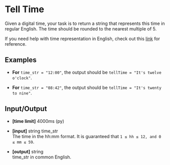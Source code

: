 Tell Time
========================
Given a digital time, your task is to return a string that represents this time in regular English.
The time should be rounded to the nearest multiple of 5.

If you need help with time representation in English, check out this [link](http://www.englisch-hilfen.de/en/words/uhr.htm) for reference.


Examples
------------
* __For__ `time_str = "12:00"`, the output should be
`tellTime = "It's twelve o'clock"`.

* __For__ `time_str = "08:42"`, the output should be
`tellTime = "It's twenty to nine"`.


Input/Output
-------------
* __[time limit]__ 4000ms (py)

* __[input]__ string time_str<br/>
    The time in the hh:mm format.
    It is guaranteed that `1 ≤ hh ≤ 12, and 0 ≤ mm ≤ 59`.

* __[output]__ string<br/>
    time_str in common English.